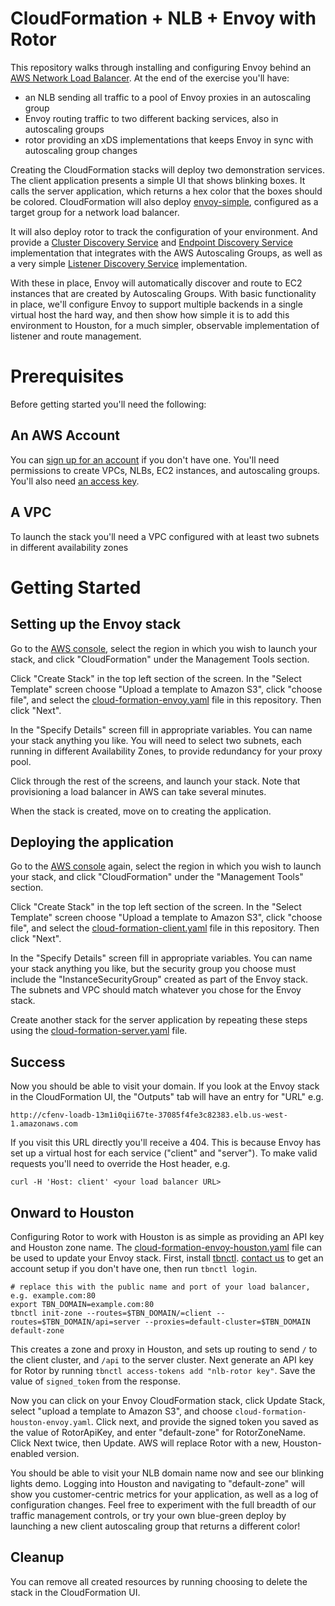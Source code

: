 
[//]: # ( Copyright 2018 Turbine Labs, Inc.                                   )
[//]: # ( you may not use this file except in compliance with the License.    )
[//]: # ( You may obtain a copy of the License at                             )
[//]: # (                                                                     )
[//]: # (     http://www.apache.org/licenses/LICENSE-2.0                      )
[//]: # (                                                                     )
[//]: # ( Unless required by applicable law or agreed to in writing, software )
[//]: # ( distributed under the License is distributed on an "AS IS" BASIS,   )
[//]: # ( WITHOUT WARRANTIES OR CONDITIONS OF ANY KIND, either express or     )
[//]: # ( implied. See the License for the specific language governing        )
[//]: # ( permissions and limitations under the License.                      )

# CloudFormation + NLB + Envoy with Rotor

This repository walks through installing and configuring Envoy behind an
[AWS Network Load Balancer](http://docs.aws.amazon.com/elasticloadbalancing/latest/network/introduction.html).
At the end of the exercise you'll have:
* an NLB sending all traffic to a pool of Envoy proxies in an autoscaling group
* Envoy routing traffic to two different backing services, also in autoscaling
  groups
* rotor providing an xDS implementations that keeps Envoy in sync with
  autoscaling group changes

Creating the CloudFormation stacks will deploy two demonstration services. The
client application presents a simple UI that shows blinking boxes. It calls the
server application, which returns a hex color that the boxes should be colored.
CloudFormation will also deploy
[envoy-simple](https://github.com/turbinelabs/envoy-simple), configured as a
target group for a network load balancer.

It will also deploy rotor to track the configuration of your
environment. And provide a
[Cluster Discovery Service](https://www.envoyproxy.io/docs/envoy/v1.5.0/api-v2/cds.proto)
and
[Endpoint Discovery Service](https://www.envoyproxy.io/docs/envoy/v1.5.0/api-v2/eds.proto)
implementation that integrates with the AWS Autoscaling Groups, as well as a very
simple
[Listener Discovery Service](https://www.envoyproxy.io/docs/envoy/v1.5.0/api-v2/lds.proto)
implementation.

With these in place, Envoy will automatically discover and route to EC2
instances that are created by Autoscaling Groups. With basic functionality in
place, we'll configure Envoy to support multiple backends in a single virtual
host the hard way, and then show how simple it is to add this environment to
Houston, for a much simpler, observable implementation of listener and route
management.

# Prerequisites #

Before getting started you'll need the following:

## An AWS Account ##

You can [sign up for an account](https://aws.amazon.com/) if you don't have
one. You'll need permissions to create VPCs, NLBs, EC2 instances, and
autoscaling groups. You'll also need
[an access key](http://docs.aws.amazon.com/IAM/latest/UserGuide/id_credentials_access-keys.html).

## A VPC ##

To launch the stack you'll need a VPC configured with at least two subnets in
different availability zones

# Getting Started

## Setting up the Envoy stack

Go to the [AWS console](https://console.aws.amazon.com), select the region in
which you wish to launch your stack, and click "CloudFormation" under the
Management Tools section.

Click "Create Stack" in the top left section of the screen. In the "Select
Template" screen choose "Upload a template to Amazon S3", click "choose file",
and select the [cloud-formation-envoy.yaml](cloud-formation-envoy.yaml) file in
this repository. Then click  "Next".

In the "Specify Details" screen fill in appropriate variables. You can name your
stack anything you like. You will need to select two subnets, each running in
different Availability Zones, to provide redundancy for your proxy pool.

Click through the rest of the screens, and launch your stack. Note that
provisioning a load balancer in AWS can take several minutes.

When the stack is created, move on to creating the application.

## Deploying the application

Go to the [AWS console](https://console.aws.amazon.com) again, select the region
in  which you wish to launch your stack, and click "CloudFormation" under the
"Management Tools" section.

Click "Create Stack" in the top left section of the screen. In the "Select
Template" screen choose "Upload a template to Amazon S3", click "choose file",
and select the [cloud-formation-client.yaml](cloud-formation-client.yaml) file
in this repository. Then click "Next".

In the "Specify Details" screen fill in appropriate variables. You can name your
stack anything you like, but the security group you choose must include the
"InstanceSecurityGroup" created as part of the Envoy stack. The subnets and VPC
should match whatever you chose for the Envoy stack.

Create another stack for the server application by repeating these steps using
the [cloud-formation-server.yaml](cloud-formation-server.yaml) file.

## Success

Now you should be able to visit your domain. If you look at the Envoy stack in
the CloudFormation UI, the "Outputs" tab will have an entry for "URL" e.g.

`http://cfenv-loadb-13m1i0qii67te-37085f4fe3c82383.elb.us-west-1.amazonaws.com`

If you visit this URL directly you'll receive a 404. This is because Envoy has
set up a virtual host for each service ("client" and "server"). To make valid
requests you'll need to override the Host header, e.g.

`curl -H 'Host: client' <your load balancer URL>`

## Onward to Houston

Configuring Rotor to work with Houston is as simple as providing an API key and
Houston zone name. The
[cloud-formation-envoy-houston.yaml](cloud-formation-houston-envoy.yaml) file
can be used to update your Envoy stack. First, install
[tbnctl](https://github.com/turbinelabs/tbnctl).
[contact us](https://www.turbinelabs.io/contact) to get an account setup if you
don't have one, then run `tbnctl login`.

```console
# replace this with the public name and port of your load balancer, e.g. example.com:80
export TBN_DOMAIN=example.com:80
tbnctl init-zone --routes=$TBN_DOMAIN/=client --routes=$TBN_DOMAIN/api=server --proxies=default-cluster=$TBN_DOMAIN default-zone
```

This creates a zone and proxy in Houston, and sets up routing to send `/` to the
client cluster, and `/api` to the server cluster. Next generate an API key for
Rotor by running `tbnctl access-tokens add "nlb-rotor key"`. Save the value of
`signed_token` from the response.

Now you can click on your Envoy CloudFormation stack, click Update Stack, select
"upload a template to Amazon S3", and choose
`cloud-formation-houston-envoy.yaml`. Click next, and provide the signed token
you saved as the value of RotorApiKey, and enter "default-zone" for
RotorZoneName. Click Next twice, then Update. AWS will replace Rotor with a new,
Houston-enabled version.

You should be able to visit your NLB domain name now and see our blinking lights
demo. Logging into Houston and navigating to "default-zone" will show you
customer-centric metrics for your application, as well as a log of configuration
changes. Feel free to experiment with the full breadth of our traffic management
controls, or try your own blue-green deploy by launching a new client
autoscaling group that returns a different color!

## Cleanup

You can remove all created resources by running choosing to delete the stack in
the CloudFormation UI.
